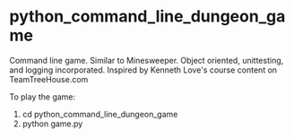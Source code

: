 # python_command_line_dungeon_game
Command line game. Similar to Minesweeper. Object oriented, unittesting, and logging incorporated.
Inspired by Kenneth Love's course content on TeamTreeHouse.com

To play the game:
1. cd python_command_line_dungeon_game
2. python game.py
